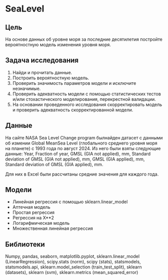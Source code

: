 # SeaLevel

## Цель
На основе данных об уровне моря за последние десятилетия постройте вероятностную модель изменения уровня моря.

## Задача исследования
1.	Найди и прочитать данные.
2.	Построить вероятностную модель.
3.	Проверить значимость параметров модели и исключите незначимые.
4.	Проверить адекватность модели с помощью статистических тестов и/или стохастического моделирования, перекрестной валидации.
5.	На основании проведенного исследования скорректировать модель и проверить адекватность скорректированной модели.

## Данные
На сайте NASA Sea Level Change program былнайден датасет с данными об измении Global MeanSea Level (глобального среднего уровня моря на планете) с 1993 года по август 2024. Из него были взяты следующие данные: Year, Fraction of year, GMSL (GIA not applied), mm, Standard deviation of GMSL (GIA not applied), mm, GMSL (GIA applied), mm, Standard deviation of GMSL (GIA applied), mm. 

Для них в Excel были рассчитаны средние значения для каждого года.

## Модели
- Линейная регрессия с помощью sklearn.linear_model
- Аптечная модель
- Простая регрессия
- Регрессия на Х**2
- Логарифмическая модель
- Множественная линейная регрессия

## Библиотеки
Numpy, pandas, seaborn, matplotlib.pyplot, sklearn.linear_model (LinearRegression), scipy.stats (norm), scipy (stats), statsmodels, statsmodels.api, sklearn.model_selection (train_test_split), sklearn (datasets), sklearn (svm), sklearn.metrics (mean_squared_error)


